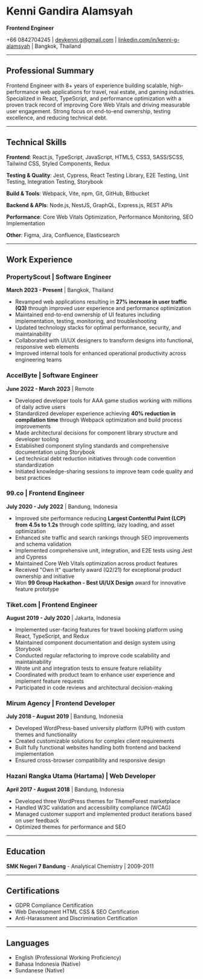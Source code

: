 # Kenni Gandira Alamsyah

**Frontend Engineer**

+66 0842704245 | devkenni.g@gmail.com | [linkedin.com/in/kenni-g-alamsyah](https://www.linkedin.com/in/kenni-g-alamsyah) | Bangkok, Thailand

---

## Professional Summary

Frontend Engineer with 8+ years of experience building scalable, high-performance web applications for travel, real estate, and gaming industries. Specialized in React, TypeScript, and performance optimization with a proven track record of improving Core Web Vitals and driving measurable user engagement. Strong focus on end-to-end ownership, testing excellence, and reducing technical debt.

---

## Technical Skills

**Frontend**: React.js, TypeScript, JavaScript, HTML5, CSS3, SASS/SCSS, Tailwind CSS, Styled Components, Redux

**Testing & Quality**: Jest, Cypress, React Testing Library, E2E Testing, Unit Testing, Integration Testing, Storybook

**Build & Tools**: Webpack, Vite, npm, Git, GitHub, Bitbucket

**Backend & APIs**: Node.js, NestJS, GraphQL, Express.js, REST APIs

**Performance**: Core Web Vitals Optimization, Performance Monitoring, SEO Implementation

**Other**: Figma, Jira, Confluence, Elasticsearch

---

## Work Experience

### PropertyScout | Software Engineer
**March 2023 - Present** | Bangkok, Thailand

- Revamped web applications resulting in **27% increase in user traffic (Q3)** through improved user experience and performance optimization
- Maintained end-to-end ownership of UI features including implementation, testing, monitoring, and troubleshooting
- Updated technology stacks for optimal performance, security, and maintainability
- Collaborated with UI/UX designers to transform designs into functional, responsive web elements
- Improved internal tools for enhanced operational productivity across engineering teams

### AccelByte | Software Engineer
**June 2022 - March 2023** | Remote

- Developed developer tools for AAA game studios working with millions of daily active users
- Standardized developer experience achieving **40% reduction in compilation time** through Webpack optimization and build process improvements
- Made architectural decisions for component library structure and developer tooling
- Established component styling standards and comprehensive documentation using Storybook
- Led technical debt reduction initiatives through code convention standardization
- Initiated knowledge-sharing sessions to improve team code quality and best practices

### 99.co | Frontend Engineer
**July 2020 - July 2022** | Bandung, Indonesia

- Improved site performance reducing **Largest Contentful Paint (LCP) from 4.5s to 1.2s** through code splitting, lazy loading, and asset optimization
- Enhanced site traffic and search rankings through SEO improvements and schema validation
- Implemented comprehensive unit, integration, and E2E tests using Jest and Cypress
- Maintained Core Web Vitals optimization across product features
- Received "Own It" quarterly award (Q2/21) for exceptional product ownership and initiative
- Won **99 Group Hackathon - Best UI/UX Design** award for innovative feature prototype

### Tiket.com | Frontend Engineer
**August 2019 - July 2020** | Jakarta, Indonesia

- Implemented user-facing features for travel booking platform using React, TypeScript, and Redux
- Maintained component documentation and design system using Storybook
- Conducted regular refactoring to improve code scalability and maintainability
- Wrote unit and integration tests to ensure feature reliability
- Coordinated with product team to enhance user experience and implement feature requests
- Participated in code reviews and architectural decision-making

### Mirum Agency | Frontend Developer
**July 2018 - August 2019** | Bandung, Indonesia

- Developed WordPress-based university platform (UPH) with custom themes and functionality
- Created customizable solutions for complex client requirements
- Built fully functional websites handling both frontend and backend implementation
- Ensured cross-browser compatibility and responsive design

### Hazani Rangka Utama (Hartama) | Web Developer
**April 2017 - August 2018** | Bandung, Indonesia

- Developed three WordPress themes for ThemeForest marketplace
- Handled W3C validation and accessibility compliance (WCAG)
- Managed customer support and implemented product iterations based on user feedback
- Optimized themes for performance and SEO

---

## Education

**SMK Negeri 7 Bandung** - Analytical Chemistry | 2009-2011

---

## Certifications

- GDPR Compliance Certification
- Web Development HTML CSS & SEO Certification
- Anti-Harassment and Discrimination Certification

---

## Languages

- English (Professional Working Proficiency)
- Bahasa Indonesia (Native)
- Sundanese (Native)